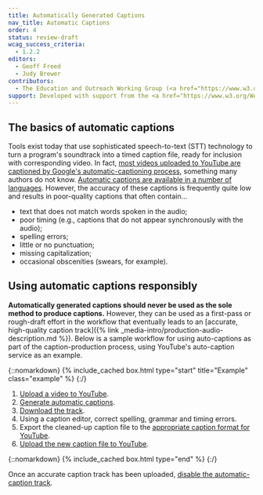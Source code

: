```yaml
---
title: Automatically Generated Captions
nav_title: Automatic Captions
order: 4
status: review-draft
wcag_success_criteria:
  - 1.2.2
editors:
  - Geoff Freed
  - Judy Brewer
contributors:
  - The Education and Outreach Working Group (<a href="https://www.w3.org/WAI/EO/">EOWG</a>)
support: Developed with support from the <a href="https://www.w3.org/WAI/WCAGTA/">U.S. Access Board, WCAG TA Project</a>
---
```

## The basics of automatic captions

Tools exist today that use sophisticated speech-to-text (STT) technology
to turn a program's soundtrack into a timed caption file, ready for
inclusion with corresponding video. In fact, [most videos uploaded to
YouTube are captioned by Google's automatic-captioning
process](https://support.google.com/youtube/answer/3038280), something
many authors do not know. [Automatic captions are available in a number
of languages](https://support.google.com/youtube/answer/6373554?hl=en).
However, the accuracy of these captions is frequently quite low and
results in poor-quality captions that often contain…

-   text that does not match words spoken in the audio;
-   poor timing (e.g., captions that do not appear synchronously with
    the audio);
-   spelling errors;
-   little or no punctuation;
-   missing capitalization;
-   occasional obscenities (swears, for example).

## Using automatic captions responsibly

**Automatically generated captions should never be used as the sole
method to produce captions.** However, they can be used as a first-pass
or rough-draft effort in the workflow that eventually leads to an [accurate,
high-quality caption track]({% link _media-intro/production-audio-description.md %}). Below is a sample workflow for
using auto-captions as part of the caption-production process, using
YouTube's auto-caption service as an example.

{::nomarkdown}
{% include_cached box.html type="start" title="Example" class="example" %}
{:/}

1.  [Upload a video to
    YouTube](https://support.google.com/youtube/answer/57407?co=GENIE.Platform%3DDesktop&hl=en).
2.  [Generate automatic
    captions](https://support.google.com/youtube/answer/2734796?hl=en).
3.  [Download the
    track](https://support.google.com/youtube/answer/2734705?hl=en).
4.  Using a caption editor, correct spelling, grammar and timing errors.
5.  Export the cleaned-up caption file to the [appropriate caption
    format for
    YouTube](https://support.google.com/youtube/answer/2734698?hl=en).
6.  [Upload the new caption file to
    YouTube](https://support.google.com/youtube/answer/2734796?hl=en).

{::nomarkdown}
{% include_cached box.html type="end" %}
{:/}

Once an accurate caption track has been uploaded, [disable the automatic-caption track](https://support.google.com/youtube/answer/2734701).
